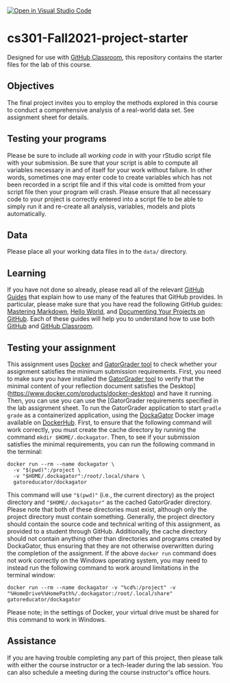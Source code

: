 [![Open in Visual Studio Code](https://classroom.github.com/assets/open-in-vscode-f059dc9a6f8d3a56e377f745f24479a46679e63a5d9fe6f495e02850cd0d8118.svg)](https://classroom.github.com/online_ide?assignment_repo_id=6304716&assignment_repo_type=AssignmentRepo)

# cs301-Fall2021-project-starter

Designed for use with [GitHub Classroom](https://classroom.github.com/), this repository contains the starter files for the lab of this course.

## Objectives
The final project invites you to employ the methods explored in this course to conduct a comprehensive analysis of a real-world data set. See assignment sheet for details.

## Testing your programs
Please be sure to include all *working code* in with your rStudio script file with your submission. Be sure that your script is able to compute all variables necessary  in and of itself for your work without failure. In other words, sometimes one may enter code to create variables which has not been recorded in a script file and if this vital code is omitted from your script file then your program will crash. Please ensure that all necessary code to your project is correctly entered into a script file to be able to simply run it and re-create all analysis, variables, models and plots automatically.

## Data
Please place all your working data files in to the `data/` directory.

## Learning
If you have not done so already, please read all of the relevant [GitHub Guides](https://guides.github.com/) that explain how to use many of the features that GitHub provides. In particular, please make sure that you have read the following GitHub guides: [Mastering Markdown](https://guides.github.com/features/mastering-markdown/), [Hello World](https://guides.github.com/activities/hello-world/), and [Documenting Your Projects on GitHub](https://guides.github.com/features/wikis/). Each of these guides will help you to understand how to use both [GitHub](http://github.com) and [GitHub Classroom](https://classroom.github.com/).

## Testing your assignment
This assignment uses [Docker](https://www.docker.com) and [GatorGrader tool](https://github.com/GatorEducator/gatorgrader) to check whether your assignment satisfies the minimum submission requirements. First, you need to make sure you have installed the [GatorGrader tool](https://github.com/GatorEducator/gatorgrader) to verify that the minimal content of your reflection document satisfies the Desktop](https://www.docker.com/products/docker-desktop) and have it running. Then, you can use you can use the [GatorGrader requirements specified in the lab assignment sheet. To run the GatorGrader application to start `gradle grade` as a containerized application, using the [DockaGator](https://github.com/GatorEducator/dockagator) Docker image available on [DockerHub](https://cloud.docker.com/u/gatoreducator/repository/docker/gatoreducator/dockagator). First, to ensure that the following command will work correctly, you must create the cache directory by running the command `mkdir $HOME/.dockagator`. Then, to see if your submission satisfies the minimal requirements, you can run the following command in the terminal:

```
docker run --rm --name dockagator \
  -v "$(pwd)":/project \
  -v "$HOME/.dockagator":/root/.local/share \
  gatoreducator/dockagator
```

This command will use `"$(pwd)"` (i.e., the current directory) as the project directory and `"$HOME/.dockagator"` as the cached GatorGrader directory. Please note that both of these directories must exist, although only the project directory must contain something. Generally, the project directory should contain the source code and technical writing of this assignment, as provided to a student through GitHub. Additionally, the cache directory should not contain anything other than directories and programs created by DockaGator, thus ensuring that they are not otherwise overwritten during the completion of the assignment.  If the above `docker run` command does not work correctly on the Windows operating system, you may need to instead run the following command to work around limitations in the terminal window:


```
docker run --rm --name dockagator -v "%cd%:/project" -v "%HomeDrive%%HomePath%/.dockagator:/root/.local/share" gatoreducator/dockagator
```

Please note; in the settings of Docker, your virtual drive must be shared for this command to work in Windows.


## Assistance

If you are having trouble completing any part of this project, then please talk with either the course instructor or a tech-leader during the lab session. You can also schedule a meeting during the course instructor's office hours.
